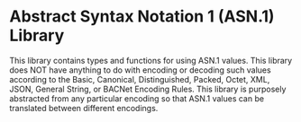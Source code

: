 # Abstract Syntax Notation 1 (ASN.1) Library

This library contains types and functions for using ASN.1 values. This library
does NOT have anything to do with encoding or decoding such values according to
the Basic, Canonical, Distinguished, Packed, Octet, XML, JSON, General String,
or BACNet Encoding Rules. This library is purposely abstracted from any
particular encoding so that ASN.1 values can be translated between different
encodings.
